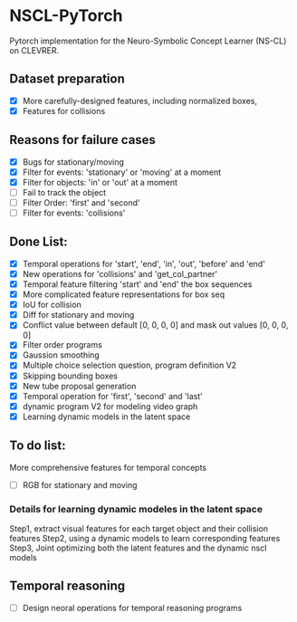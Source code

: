 # NSCL-PyTorch
Pytorch implementation for the Neuro-Symbolic Concept Learner (NS-CL) on CLEVRER.


## Dataset preparation
- [x] More carefully-designed features, including normalized boxes,
- [x] Features for collisions

## Reasons for failure cases
- [x] Bugs for stationary/moving
- [x] Filter for events: 'stationary' or 'moving' at a moment
- [x] Filter for objects: 'in' or 'out' at a moment
- [ ] Fail to track the object
- [ ] Filter Order: 'first' and 'second' 
- [ ] Filter for events: 'collisions'

## Done List:
- [x] Temporal operations for 'start', 'end', 'in', 'out', 'before' and 'end'
- [x] New operations for 'collisions' and  'get_col_partner' 
- [x] Temporal feature filtering 'start' and 'end' the box sequences
- [x] More complicated feature representations for box seq
- [x] IoU for collision
- [x] Diff for stationary and moving
- [x] Conflict value between default [0, 0, 0, 0] and mask out values [0, 0, 0, 0]
- [x] Filter order programs
- [x] Gaussion smoothing
- [x] Multiple choice selection question, program definition V2
- [x] Skipping bounding boxes
- [x] New tube proposal generation
- [x] Temporal operation for 'first', 'second' and 'last'
- [x] dynamic program V2 for modeling video graph
- [x] Learning dynamic models in the latent space

## To do list:
More comprehensive features for temporal concepts 
- [ ] RGB for stationary and moving
### Details for learning dynamic modeles in the latent space
Step1, extract visual features for each target object and their collision features
Step2, using a dynamic models to learn corresponding features
Step3, Joint optimizing both the latent features and the dynamic nscl models

## Temporal reasoning
- [ ] Design neoral operations for temporal reasoning programs
